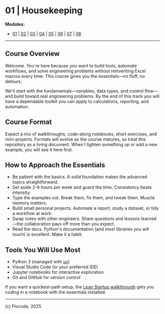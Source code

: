 # 01 | Housekeeping

**Modules:** 
- [01](01-housekeeping.md) | [02](02-python-the-language.md) | [03](03-your-engineering-system.md) | [04](04-jupyter-notebooks-101.md) | [05](05-basic-syntax.md) | [06](06-data-structures.md) | [07](07-control-flow.md) | [08](08-functions.md)

---

## Course Overview

Welcome. You're here because you want to build tools, automate workflows, and solve engineering problems without reinventing Excel macros every time. This course gives you the essentials—no fluff, no detours.

We'll start with the fundamentals—variables, data types, and control flow—and build toward real engineering problems. By the end of this track you will have a dependable toolkit you can apply to calculations, reporting, and automation.

## Course Format

Expect a mix of walkthroughs, code-along notebooks, short exercises, and mini-projects. Formats will evolve as the course matures, so treat this repository as a living document. When I tighten something up or add a new example, you will see it here first.

## How to Approach the Essentials

- Be patient with the basics. A solid foundation makes the advanced topics straightforward.
- Set aside 2-6 hours per week and guard the time. Consistency beats intensity.
- Type the examples out. Break them, fix them, and tweak them. Muscle memory matters.
- Build small personal projects. Automate a report, study a dataset, or tidy a workflow at work.
- Swap notes with other engineers. Share questions and lessons learned—the collaboration pays off more than you expect.
- Read the docs. Python's documentation (and most libraries you will touch) is excellent. Make it a habit.

## Tools You Will Use Most

- Python 3 (managed with [uv](https://docs.astral.sh/uv/))
- Visual Studio Code (or your preferred IDE)
- Jupyter notebooks for interactive exploration
- Git and GitHub for version control

If you want a quickest-path setup, the [Lean Startup walkthrough](python-for-engineers-lean-startup.md) gets you coding in a notebook with the essentials installed.

---

(c) Flocode, 2025
